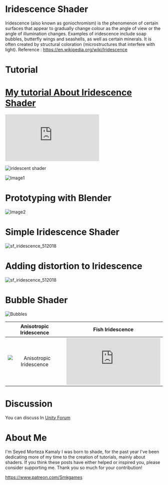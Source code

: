 
# Iridescence Shader

Iridescence (also known as goniochromism) is the phenomenon of certain surfaces that appear to gradually change colour as the angle of view or the angle of illumination changes. Examples of iridescence include soap bubbles, butterfly wings and seashells, as well as certain minerals. It is often created by structural coloration (microstructures that interfere with light).
Reference : https://en.wikipedia.org/wiki/Iridescence

# Tutorial

# [My tutorial About Iridescence Shader](https://www.patreon.com/posts/18699278)



![Tutorial](https://forum.unity.com/proxy.php?image=https%3A%2F%2Facademy.allaboutbirds.org%2Fwp-content%2Fuploads%2F2015%2F07%2FStruct-Color-DIA-Iridescent_Myaedit_coloracrticle-917x600.jpg&hash=fd503284dca1f3ff4be5fb4bfeed2865)



![iridescent shader](https://user-images.githubusercontent.com/16706911/39463420-29ea6ff4-4d2d-11e8-8729-6d398bbc73ce.gif)

![Image1](https://user-images.githubusercontent.com/16706911/39462989-94e52fae-4d2a-11e8-84f5-04db15e06c54.PNG)

# Prototyping with Blender 
![Image2](https://user-images.githubusercontent.com/16706911/39463006-b062d394-4d2a-11e8-96ea-bfc2a42ba95f.PNG)

# Simple Iridescence Shader
![sf_iridescence_512018](https://user-images.githubusercontent.com/16706911/39463065-f02e4f44-4d2a-11e8-9b92-5746644d1be4.png)

# Adding distortion to Iridescence
![sf_iridescence_512018](https://user-images.githubusercontent.com/16706911/39463043-d72e663c-4d2a-11e8-8289-e99c1506e96e.png)

# Bubble Shader
![Bubbles](https://c10.patreonusercontent.com/3/eyJ2IjoiMSIsInciOjEyNDB9/patreon-media/post/18699278/18771ce9eb884353a42bf3c6bf17e9c9?token-time=1527120000&token-hash=-EsmEJNFmkd8eDMioYHkUrmhVUJ-lcNeWvhOvTjvL9A%3D)

 Anisotropic Iridescence   | Fish Iridescence
:-------------------------:|:-------------------------:
![Anisotropic Iridescence](https://user-images.githubusercontent.com/16706911/39716976-255c21ca-5247-11e8-81d8-acc5e7daf975.gif)  |  ![Fish Iridescence](https://forum.unity.com/proxy.php?image=https%3A%2F%2Fuser-images.githubusercontent.com%2F16706911%2F39671362-10e52d0c-512c-11e8-9939-ae1021e07e0f.gif&hash=7f40607a2e8a0f0c608e7a0f622f7e34)

# Discussion
You can discuss In [Unity Forum](https://forum.unity.com/threads/i-need-an-iridescence-shader.464782/#post-3485519)

# About Me

I'm Seyed Morteza Kamaly I was born to shade, for the past year I've been dedicating more of my time to the creation of tutorials, mainly about shaders. If you think these posts have either helped or inspired you, please consider supporting me. Thank you so much for your contribution!

https://www.patreon.com/Smkgames
